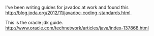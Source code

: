 I've been writing guides for javadoc at work and found this http://blog.joda.org/2012/11/javadoc-coding-standards.html. 

This is the oracle jdk guide. http://www.oracle.com/technetwork/articles/java/index-137868.html
